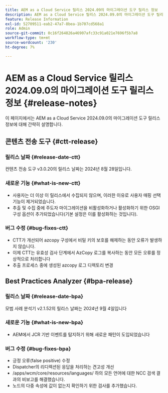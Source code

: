 ```yaml
---
title: AEM as a Cloud Service 릴리스 2024.09의 마이그레이션 도구 릴리스 정보
description: AEM as a Cloud Service 릴리스 2024.09.0의 마이그레이션 도구 릴리스 정보
feature: Release Information
exl-id: 52709511-eab2-47a7-8bea-1b707cd568a1
role: Admin
source-git-commit: 0c16f264826a46907afc33c91a021e7696f5b7a8
workflow-type: tm+mt
source-wordcount: '230'
ht-degree: 7%

---
```


# AEM as a Cloud Service 릴리스 2024.09.0의 마이그레이션 도구 릴리스 정보 {#release-notes}

이 페이지에서는 AEM as a Cloud Service 2024.09.0의 마이그레이션 도구 릴리스 정보에 대해 간략히 설명합니다.

## 콘텐츠 전송 도구 {#ctt-release}

### 릴리스 날짜 {#release-date-ctt}

컨텐츠 전송 도구 v3.0.20의 릴리스 날짜는 2024년 8월 28일입니다.

### 새로운 기능 {#what-is-new-ctt}

* 사용자는 더 이상 이 릴리스에서 수집되지 않으며, 이러한 이유로 사용자 매핑 선택 기능이 제거되었습니다.
* 추출 및 수집 중에 주도자 마이그레이션을 비활성화하거나 활성화하기 위한 OSGI 구성 옵션이 추가되었습니다(기본 설정은 이를 활성화하는 것입니다).

### 버그 수정 {#bug-fixes-ctt}

* CTT가 개선되어 azcopy 구성에서 비밀 키의 보호를 해제하는 동안 오류가 발생하지 않습니다.
* 이제 CTT는 유효성 검사 단계에서 AzCopy 로그를 복사하는 동안 모든 오류를 정상적으로 처리합니다
* 추출 프로세스 중에 생성된 azcopy 로그 디렉토리 변경

## Best Practices Analyzer {#bpa-release}

### 릴리스 날짜 {#release-date-bpa}

모범 사례 분석기 v2.1.52의 릴리스 날짜는 2024년 9월 4일입니다

### 새로운 기능 {#what-is-new-bpa}

* AEM에서 JCR 기반 이벤트를 탐지하기 위해 새로운 패턴이 도입되었습니다

### 버그 수정 {#bug-fixes-bpa}

* 긍정 오류(false positive) 수정
* Dispatcher의 리디렉션된 응답을 처리하는 견고성 개선
* /apps/wcm/core/resources/languages/ 하의 모든 언어에 대한 NCC 검색 결과의 비보고를 해결했습니다.
* 노드의 다중 속성에 값이 없는지 확인하기 위한 검사를 추가했습니다.

